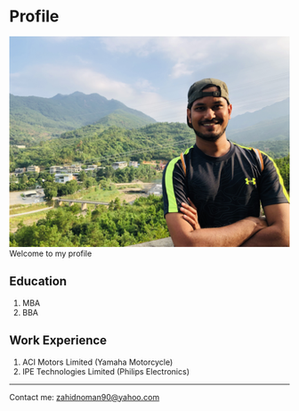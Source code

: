 # Profile
![Tux, the Linux mascot](/IMG_E5832.JPG)
Welcome to my profile
## Education
1. MBA
2. BBA
## Work Experience
1. ACI Motors Limited (Yamaha Motorcycle)
2. IPE Technologies Limited (Philips Electronics)

-----------------------------------------------------
Contact me: zahidnoman90@yahoo.com
